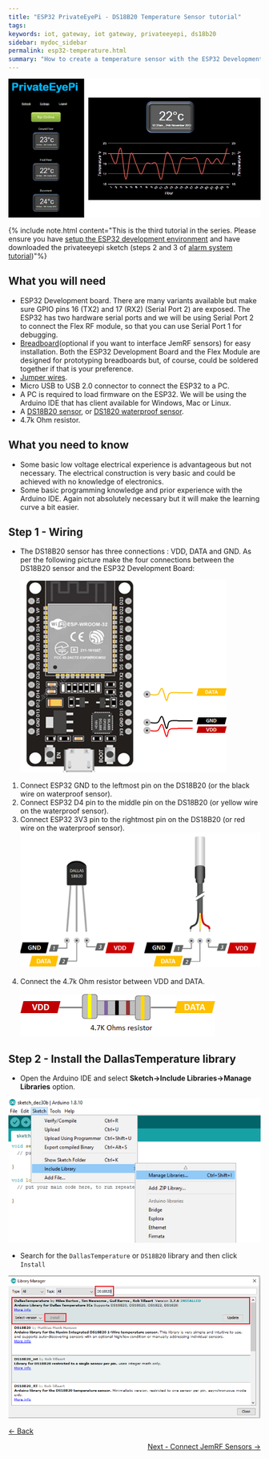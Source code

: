 ```yaml
---
title: "ESP32 PrivateEyePi - DS18B20 Temperature Sensor tutorial"
tags: 
keywords: iot, gateway, iot gateway, privateeyepi, ds18b20
sidebar: mydoc_sidebar
permalink: esp32-temperature.html
summary: "How to create a temperature sensor with the ESP32 Development Board and DS18B20 temperature sensor and display it on the PrivateEyePi dashboard"
---
```


<img src="images/privateeyepi-temperature.png"/>

{% include note.html content="This is the third tutorial in the series. Please ensure you have [setup the ESP32 development environment](esp32-install.html) and have downloaded the privateeyepi sketch (steps 2 and 3 of [alarm system tutorial](esp32-alarm-system.html))"%}

## What you will need
 - ESP32 Development board. There are many variants available but make sure GPIO pins 16 (TX2) and 17 (RX2) (Serial Port 2) are exposed. The ESP32 has two hardware serial ports and we will be using Serial Port 2 to connect the Flex RF module, so that you can use Serial Port 1 for debugging.
 - [Breadboard](https://www.jemrf.com/collections/accessories/products/400-point-prototyping-breadboard)(optional if you want to interface JemRF sensors) for easy installation. Both the ESP32 Development Board and the Flex Module are designed for prototyping breadboards but, of course, could be soldered together if that is your preference. 
 - [Jumper wires](https://www.jemrf.com/collections/accessories/products/jumper-wires).
 - Micro USB to USB 2.0 connector to connect the ESP32 to a PC.
 - A PC is required to load firmware on the ESP32. We will be using the Arduino IDE that has client available for Windows, Mac or Linux.
 - A [DS18B20 sensor](https://www.jemrf.com/collections/accessories/products/ds18b20-dallas-1-wire-digital-temperature-sensor-and-resistor), or [DS1820 waterproof sensor](https://www.jemrf.com/collections/accessories/products/copy-of-ds18b20-dallas-1-wire-digital-temperature-sensor-and-resistor). 
 - 4.7k Ohm resistor.

## What you need to know
 - Some basic low voltage electrical experience is advantageous but not necessary. The electrical construction is very basic and could be achieved with no knowledge of electronics.
 - Some basic programming knowledge and prior experience with the Arduino IDE. Again not absolutely necessary but it will make the learning curve a bit easier. 
 
## Step 1 - Wiring
 - The DS18B20 sensor has three connections : VDD, DATA and GND. As per the following picture make the four connections between the DS18B20 sensor and the ESP32 Development Board:
 
    <img src="images/esp32-ds18b20.png"/>
 
 1. Connect ESP32 GND to the leftmost pin on the DS18B20 (or the black wire on waterproof sensor).
 2. Connect ESP32 D4 pin to the middle pin on the DS18B20 (or yellow wire on the waterproof sensor).
 3. Connect ESP32 3V3 pin to the rightmost pin on the DS18B20 (or red wire on the waterproof sensor).
    <img src="images/ds18b20.png"/>
    <BR><BR>
 4. Connect the 4.7k Ohm resistor between VDD and DATA.
    <BR><BR>
    <img src="images/4700ohms-resistor.png"/>
 
## Step 2 - Install the DallasTemperature library

 - Open the Arduino IDE and select **Sketch->Include Libraries->Manage Libraries** option.
 
<img src="images/arduino-include-library.png"/>
 
  - Search for the `DallasTemperature` or `DS18B20` library and then click `Install`

<img src="images/esp32-ds18b20-library.png"/>

 
 
<BR>
<p style="text-align: left"><a href="esp32-alarm-system.html"><- Back</a></p> <p style="text-align: right"><a href="esp32-jemrf.html">Next - Connect JemRF Sensors -></a></p>